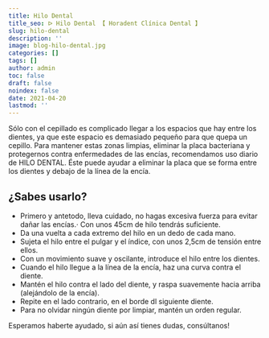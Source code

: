 ```yaml
---
title: Hilo Dental
title_seo: ᐅ Hilo Dental 【 Horadent Clínica Dental 】
slug: hilo-dental
description: ''
image: blog-hilo-dental.jpg
categories: []
tags: []
author: admin
toc: false
draft: false
noindex: false
date: 2021-04-20
lastmod: ''
---
```

Sólo con el cepillado es complicado llegar a los espacios que hay entre los
dientes, ya que este espacio es demasiado pequeño para que quepa un cepillo.
Para mantener estas zonas limpias, eliminar la placa bacteriana y
protegernos contra enfermedades de las encías, recomendamos uso diario de
HILO DENTAL. Éste puede ayudar a eliminar la placa que se forma entre los
dientes y debajo de la línea de la encía.

## ¿Sabes usarlo?

- Primero y antetodo, lleva cuidado, no hagas excesiva fuerza para evitar
dañar las encías.· Con unos 45cm de hilo tendrás suficiente.
- Da una vuelta a cada extremo del hilo en un dedo de cada mano.
- Sujeta el hilo entre el pulgar y el índice, con unos 2,5cm de tensión
entre ellos.
- Con un movimiento suave y oscilante, introduce el hilo entre los dientes.
- Cuando el hilo llegue a la línea de la encía, haz una curva contra el
diente.
- Mantén el hilo contra el lado del diente, y raspa suavemente hacia arriba
(alejándolo de la encía).
- Repite en el lado contrario, en el borde dl siguiente diente.
- Para no olvidar ningún diente por limpiar, mantén un orden regular.

Esperamos haberte ayudado, si aún así tienes dudas, consúltanos!
